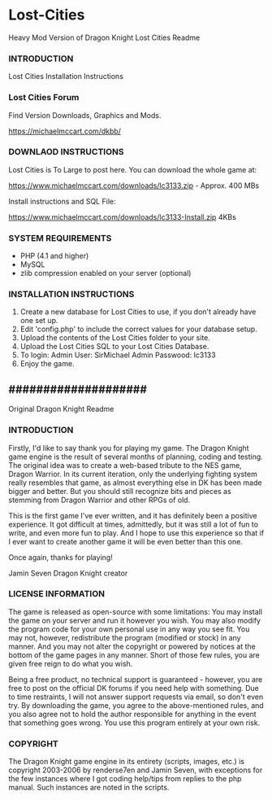 # Lost-Cities
Heavy Mod Version of Dragon Knight
Lost Cities
Readme

### INTRODUCTION ###
Lost Cities
Installation Instructions

### Lost Cities Forum ###

Find Version Downloads, Graphics and Mods.

https://michaelmccart.com/dkbb/

### DOWNLAOD INSTRUCTIONS ###
Lost Cities is To Large to post here. You can download the whole game at:

https://www.michaelmccart.com/downloads/lc3133.zip - Approx. 400 MBs

Install instructions and SQL File:

https://www.michaelmccart.com/downloads/lc3133-Install.zip  4KBs

### SYSTEM REQUIREMENTS ###
- PHP (4.1 and higher)
- MySQL
- zlib compression enabled on your server (optional)

### INSTALLATION INSTRUCTIONS ###
1. Create a new database for Lost Cities to use, if you don't already have one set up.
2. Edit 'config.php' to include the correct values for your database setup.
3. Upload the contents of the Lost Cities folder to your site.
4. Upload the Lost Cities SQL to your Lost Cities Database.
5. To login: Admin User: SirMichael     Admin Passwood:  lc3133
6. Enjoy the game.




## #################### ##

Original Dragon Knight
Readme

### INTRODUCTION ###
Firstly, I'd like to say thank you for playing my game. The Dragon Knight game engine is the 
result of several months of planning, coding and testing. The original idea was to create a 
web-based tribute to the NES game, Dragon Warrior. In its current iteration, only the underlying 
fighting system really resembles that game, as almost everything else in DK has been made bigger 
and better. But you should still recognize bits and pieces as stemming from Dragon Warrior and 
other RPGs of old.

This is the first game I've ever written, and it has definitely been a positive experience. It 
got difficult at times, admittedly, but it was still a lot of fun to write, and even more fun to 
play. And I hope to use this experience so that if I ever want to create another game it will be 
even better than this one.

Once again, thanks for playing!

Jamin Seven
Dragon Knight creator

### LICENSE INFORMATION ###
The game is released as open-source with some limitations: You may install the game on your server 
and run it however you wish. You may also modify the program code for your own personal use in any 
way you see fit. You may not, however, redistribute the program (modified or stock) in any manner. 
And you may not alter the copyright or powered by notices at the bottom of the game pages in any 
manner. Short of those few rules, you are given free reign to do what you wish.

Being a free product, no technical support is guaranteed - however, you are free to post on the 
official DK forums if you need help with something. Due to time restraints, I will not answer support 
requests via email, so don't even try. By downloading the game, you agree to the above-mentioned rules, 
and you also agree not to hold the author responsible for anything in the event that something goes 
wrong. You use this program entirely at your own risk.

### COPYRIGHT ###
The Dragon Knight game engine in its entirety (scripts, images, etc.) is copyright 2003-2006 by
renderse7en and Jamin Seven, with exceptions for the few instances where I got coding help/tips
from replies to the php manual. Such instances are noted in the scripts.
